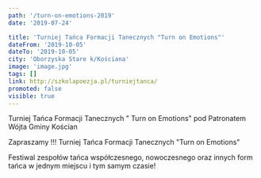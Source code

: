 ```yaml
---
path: '/turn-on-emotions-2019'
date: '2019-07-24'

title: 'Turniej Tańca Formacji Tanecznych "Turn on Emotions"'
dateFrom: '2019-10-05'
dateTo: '2019-10-05'
city: 'Oborzyska Stare k/Kościana'
image: 'image.jpg'
tags: []
link: http://szkolapoezja.pl/turniejtanca/
promoted: false
visible: true
---
```

Turniej Tańca Formacji Tanecznych " Turn on Emotions" pod Patronatem Wójta Gminy Kościan

Zapraszamy !!! Turniej Tańca Formacji Tanecznych "Turn on Emotions"

Festiwal zespołów tańca współczesnego, nowoczesnego oraz innych form tańca w jednym miejscu i tym samym czasie! 